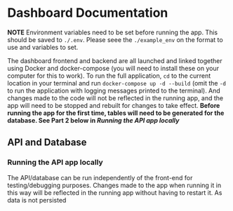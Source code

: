 # Dashboard Documentation

**NOTE** Environment variables need to be set before running the app. This should be saved to `./.env`. Please seee the `./example_env` on the format to use and variables to set.

The dashboard frontend and backend are all launched and linked together using Docker and docker-compose (you will need to install these on your computer for this to work). To run the full application, `cd` to the current location in your terminal and run `docker-compose up -d --build` (omit the `-d` to run the application with logging messages printed to the terminal). And changes made to the code will not be reflected in the running app, and the app will need to be stopped and rebuilt for changes to take effect. **Before running the app for the first time, tables will need to be generated for the database. See Part 2 below in *Running the API app locally***

## API and Database

### Running the API app locally
The API/database can be run independently of the front-end for testing/debugging purposes. Changes made to the app when running it in this way will be reflected in the running app without having to restart it. As data is not persisted 